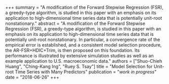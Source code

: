 +++
summary = "A modification of the Forward Stepwise Regression (FSR), a greedy-type algorithm, is studied in this paper with an emphasis on its application to high-dimensional time series data that is potentially unit-root nonstationary."
abstract = "A modification of the Forward Stepwise Regression (FSR), a greedy-type algorithm, is studied in this paper with an emphasis on its application to high-dimensional time series data that is potentially unit-root nonstationary. In particular, a convergence rate of the empirical error is established, and a consistent model selection procedure, the AR-FSR+HDIC+Trim, is then proposed on this foundation. Its performance is illustrated by extensive simulation studies as well as an example application to U.S. macroeconomic data."
authors = ["Shuo-Chieh Huang", "Ching-Kang Ing", "Ruey S. Tsay"]
title = "Model Selection for Unit-root Time Series with Many Predictors"
publication = "*work in progress*"
date = "2018-06-26"
+++
